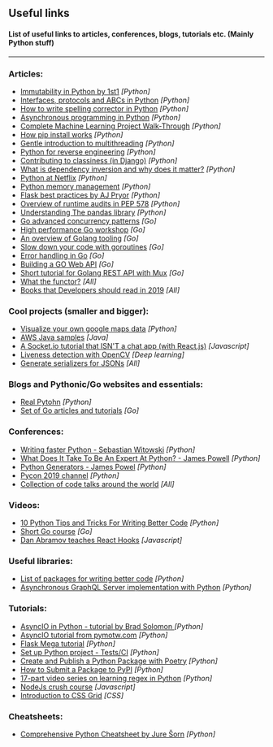 ## Useful links
#### List of useful links to articles, conferences, blogs, tutorials etc. (Mainly Python stuff)
---

### Articles:
* [Immutability in Python by 1st1](https://threader.app/thread/1090325242432630784) _[Python]_
* [Interfaces, protocols and ABCs in Python](http://masnun.rocks/2017/04/15/interfaces-in-python-protocols-and-abcs/) _[Python]_
* [How to write spelling corrector in Python](http://norvig.com/spell-correct.html) _[Python]_
* [Asynchronous programming in Python](https://luminousmen.com/post/asynchronous-programming-python3.5) _[Python]_
* [Complete Machine Learning Project Walk-Through](https://morioh.com/p/b56ae6b04ffc/a-complete-machine-learning-project-walk-through-in-python) _[Python]_
* [How pip install works](https://pydist.com/blog/pip-install) _[Python]_
* [Gentle introduction to multithreading](https://www.internalpointers.com/post/gentle-introduction-multithreading) _[Python]_
* [Python for reverse engineering](https://medium.com/sector443/python-for-reverse-engineering-1-elf-binaries-e31e92c33732) _[Python]_
* [Contributing to classiness (in Django)](https://www.b-list.org/weblog/2019/mar/04/class/) _[Python]_
* [What is dependency inversion and why does it matter?](http://seddonym.me/2019/04/15/why-dependency-inversion/) _[Python]_
* [Python at Netflix](https://medium.com/netflix-techblog/python-at-netflix-bba45dae649e) _[Python]_
* [Python memory management](https://realpython.com/python-memory-management/) _[Python]_
* [Flask best practices by AJ Pryor](http://alanpryorjr.com/2019-05-20-flask-api-example/) _[Python]_
* [Overview of runtime audits in PEP 578](https://tirkarthi.github.io/programming/2019/05/23/pep-578-overview.html) _[Python]_
* [Understanding The pandas library](https://medium.com/analytics-and-data/become-a-pro-at-pandas-pythons-data-manipulation-library-264351b586b1?sk=cfcd8713cbdae2e48277acf8084c5e13) _[Python]_
* [Go advanced concurrency patterns](https://blogtitle.github.io/go-advanced-concurrency-patterns-part-1/) _[Go]_
* [High performance Go workshop](https://dave.cheney.net/high-performance-go-workshop/dotgo-paris.html) _[Go]_
* [An overview of Golang tooling](https://www.alexedwards.net/blog/an-overview-of-go-tooling) _[Go]_
* [Slow down your code with goroutines](https://appliedgo.net/concurrencyslower/) _[Go]_
* [Error handling in Go](https://www.innoq.com/en/blog/golang-errors-monads/) _[Go]_
* [Building a GO Web API](https://rshipp.com/go-web-api/) _[Go]_
* [Short tutorial for Golang REST API with Mux](https://www.youtube.com/watch?v=SonwZ6MF5BE) _[Go]_
* [What the functor?](https://www.matthewgerstman.com/tech/what-the-functor/) _[All]_
* [Books that Developers should read in 2019](https://medium.freecodecamp.org/9-books-for-junior-developers-in-2019-e41fc7ecc586) _[All]_

### Cool projects (smaller and bigger):
* [Visualize your own google maps data](https://kanoki.org/2019/01/20/thank-you-google-for-sharing-my-data/) _[Python]_
* [AWS Java samples](https://github.com/wazcov/AWS-Java-Samples) _[Java]_
* [A Socket.io tutorial that ISN'T a chat app (with React.js)](https://dev.to/captainpandaz/a-socket-io-tutorial-that-isn-t-a-chat-app-with-react-js-58jh) _[Javascript]_
* [Liveness detection with OpenCV](https://www.pyimagesearch.com/2019/03/11/liveness-detection-with-opencv/) _[Deep learning]_
* [Generate serializers for JSONs](https://app.quicktype.io/) _[All]_

### Blogs and Pythonic/Go websites and essentials:
* [Real Pytohn](https://realpython.com) _[Python]_
* [Set of Go articles and tutorials](https://github.com/jakescript/go-bible) _[Go]_

### Conferences:
* [Writing faster Python - Sebastian Witowski](https://www.youtube.com/watch?v=YjHsOrOOSuI) _[Python]_
* [What Does It Take To Be An Expert At Python? - James Powell](https://www.youtube.com/watch?time_continue=2&v=7lmCu8wz8ro) _[Python]_
* [Python Generators - James Powel](https://www.youtube.com/watch?v=XEn_99daJro) _[Python]_
* [Pycon 2019 channel](https://www.youtube.com/channel/UCxs2IIVXaEHHA4BtTiWZ2mQ) _[Python]_
* [Collection of code talks around the world](https://codetalks.tv/) _[All]_

### Videos:
* [10 Python Tips and Tricks For Writing Better Code](https://www.youtube.com/watch?v=C-gEQdGVXbk) _[Python]_
* [Short Go course](https://www.youtube.com/watch?v=SqrbIlUwR0U&t=1s) _[Go]_
* [Dan Abramov teaches React Hooks](https://www.reddit.com/r/javascript/comments/b8etnx/dan_abramov_teaches_me_react_hooks/) _[Javascript]_


### Useful libraries:
* [List of packages for writing better code](https://www.reddit.com/r/Python/comments/ao52qn/python_packages_for_writing_better_code/) _[Python]_
* [Asynchronous GraphQL Server implementation with Python](https://github.com/dailymotion/tartiflette) _[Python]_

### Tutorials:
* [AsyncIO in Python - tutorial by Brad Solomon ](https://realpython.com/async-io-python/#async-io-is-not-easy) _[Python]_
* [AsyncIO tutorial from pymotw.com](https://pymotw.com/3/asyncio/) _[Python]_
* [Flask Mega tutorial](https://blog.miguelgrinberg.com/post/the-flask-mega-tutorial-part-i-hello-world) _[Python]_
* [Set up Python project - Tests/CI](https://towardsdatascience.com/10-steps-to-set-up-your-python-project-for-success-14ff88b5d13?sk=df8634c99b3e5c6d9fa96b51aba1a4cd) _[Python]_
* [Create and Publish a Python Package with Poetry](https://johnfraney.ca/posts/2019/05/28/create-publish-python-package-poetry/) _[Python]_
* [How to Submit a Package to PyPI](https://blog.easyaspy.org/post/14/2019-05-05-how-to-submit-a-package-to-pypi) _[Python]_
* [17-part video series on learning regex in Python](https://www.reddit.com/r/Python/comments/aw18cc/i_just_published_a_17part_video_series_on/) _[Python]_
* [NodeJs crush course](https://www.reddit.com/r/webdev/comments/apiqdg/a_nodejs_crash_course_in_90_minutes/) _[Javascript]_
* [Introduction to CSS Grid](https://dev.to/karaluton/introduction-to-css-grid-what-you-should-know-52np) _[CSS]_

### Cheatsheets:
* [Comprehensive Python Cheatsheet by Jure Šorn](https://gto76.github.io/python-cheatsheet/) _[Python]_
